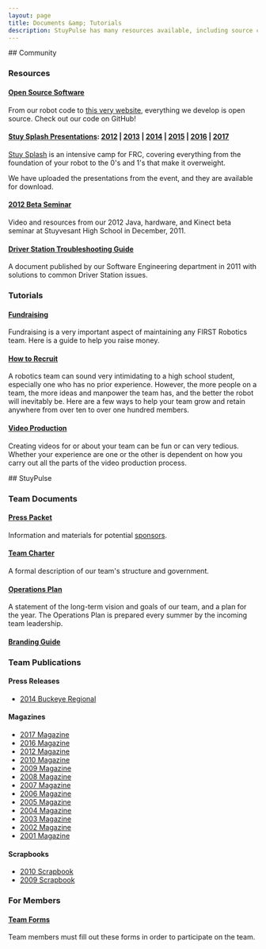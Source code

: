 ```yaml
---
layout: page
title: Documents &amp; Tutorials
description: StuyPulse has many resources available, including source code, documents, and tutorials on a variety of subjects.
---
```

<div class="row">
<div markdown="1" class="span8">
## Community

### Resources

#### [Open Source Software](https://github.com/Team694)
From our robot code to [this very website](/about/website/), everything we develop is open source. Check out our code on GitHub!

#### [Stuy Splash Presentations](/community/projects/stuysplash/): [2012](/resources/stuysplash2012/) | [2013](/resources/stuysplash2013/) | [2014](/resources/stuysplash2014/) | [2015](/resources/stuysplash2015) | [2016](/resources/stuysplash2016) | [2017](/resources/stuysplash2017)
[Stuy Splash](/community/projects/stuysplash/) is an intensive camp for FRC, covering everything from the foundation of your robot to the 0's and 1's that make it overweight.

We have uploaded the presentations from the event, and they are available for download.

#### [2012 Beta Seminar](/resources/2012betaseminar/)
Video and resources from our 2012 Java, hardware, and Kinect beta seminar at Stuyvesant High School in December, 2011.

#### [Driver Station Troubleshooting Guide](/downloads/docs/694%20Troubleshooting%20Guide.docx)
A document published by our Software Engineering department in 2011 with solutions to common Driver Station issues.

### Tutorials

#### [Fundraising](/resources/tutorials/fundraising/)
Fundraising is a very important aspect of maintaining any FIRST Robotics team. Here is a guide to help you raise money.

#### [How to Recruit](/resources/tutorials/recruitment/)
A robotics team can sound very intimidating to a high school student, especially one who has no prior experience. However, the more people on a team, the more ideas and manpower the team has, and the better the robot will inevitably be. Here are a few ways to help your team grow and retain anywhere from over ten to over one hundred members.

#### [Video Production](/resources/tutorials/videoproduction/)
Creating videos for or about your team can be fun or can very tedious. Whether your experience are one or the other is dependent on how you carry out all the parts of the video production process.

</div>
<div markdown="1" class="span4">
## StuyPulse

### Team Documents

#### [Press Packet](/downloads/teamdocs/PressPacket2016-2017.pdf)
Information and materials for potential [sponsors](/sponsors/).

#### [Team Charter](/downloads/teamdocs/StuyPulseCharter2016-2017.pdf)
A formal description of our team's structure and government.

#### [Operations Plan](/downloads/teamdocs/2016-2017OpsPlan.pdf)
A statement of the long-term vision and goals of our team, and a plan for the year. The Operations Plan is prepared every summer by the incoming team leadership.

#### [Branding Guide](/downloads/teamdocs/BrandingGuide2016-2017.pdf)

### Team Publications

#### Press Releases
- [2014 Buckeye Regional](/downloads/teamdocs/pressreleases/OhioBuckeyeRegionalPressRelease.pdf)

#### Magazines
- [2017 Magazine](/downloads/teamdocs/magazines/2017Magazine.pdf)
- [2016 Magazine](/downloads/teamdocs/magazines/2016Magazine.pdf)
- [2012 Magazine](/downloads/teamdocs/magazines/2012Magazine.pdf)
- [2010 Magazine](/downloads/teamdocs/magazines/10mag.pdf)
- [2009 Magazine](/downloads/teamdocs/magazines/09mag.pdf)
- [2008 Magazine](/downloads/teamdocs/magazines/08mag.pdf)
- [2007 Magazine](/downloads/teamdocs/magazines/07mag.pdf)
- [2006 Magazine](/downloads/teamdocs/magazines/06mag.pdf)
- [2005 Magazine](/downloads/teamdocs/magazines/05mag.pdf)
- [2004 Magazine](/downloads/teamdocs/magazines/04mag.pdf)
- [2003 Magazine](/downloads/teamdocs/magazines/03mag.pdf)
- [2002 Magazine](/downloads/teamdocs/magazines/02mag.pdf)
- [2001 Magazine](/downloads/teamdocs/magazines/01mag.pdf)

#### Scrapbooks
- [2010 Scrapbook](/downloads/teamdocs/scrapbooks/10scrapbook.pdf)
- [2009 Scrapbook](/downloads/teamdocs/scrapbooks/09scrapbook.pdf)

### For Members

#### [Team Forms](/resources/forms/)
Team members must fill out these forms in order to participate on the team.
</div>
</div>
